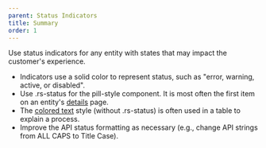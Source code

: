 ```yaml
---
parent: Status Indicators
title: Summary
order: 1
---
```

<p>Use status indicators for any entity with states that may impact the customer's experience.</p>
<ul>
  <li>Indicators use a solid color to represent status, such as "error, warning, active, or disabled".</li>
  <li>Use .rs-status for the pill-style component. It is most often the first item on an entity's <a href="#details">details</a> page.</li>
  <li>The <a href="#colored-text">colored text</a> style (without .rs-status) is often used in a table to explain a process.</li>
  <li>Improve the API status formatting as necessary (e.g., change API strings from ALL CAPS to Title Case).</li>
</ul>